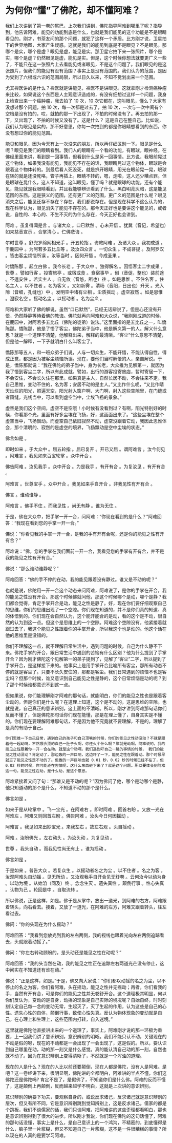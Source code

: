 # 为何你“懂”了佛陀，却不懂阿难？

我们上次讲到了第一卷的尾巴，上次我们讲到，佛陀指导阿难到哪里了呢？指导到，他告诉阿难，能见的功能到底是什么，也就是我们能见的这个功能是不是眼睛看见的。刚才，书茶友问的那个问题，就犯了这样一个矛盾。比方刚才说，卫星拍下的世界地图，大家产生疑惑。这就是我们的能见到底是不是眼见？不是眼见。那哪个是实，哪个是虚？眼见是虚，能见是实。那卫星它拍下来一张照片，哪个是实，哪个是虚？仍然眼见是虚，能见是实。但是，这个时候你想法就要更广义一些了，不能只在这一张照片上去看能见或者眼见，不是这个问题了。我们眼见的是这张照片，但我们的能见有没有范围？事实上是没有范围的。我们认为的范围，是因为受到了六根或六识的范围局限，所以日久以来，不知不觉划出来一个范围。

尤其禅医讲的是什么？禅医就是讲能见，禅医不是讲眼见。这就拿刚才检测癌肿瘤来比较，如果说这个东西是人主观意识造成的，有没有细想过这样一个问题，我身上检查出来一个癌肿瘤，我去拍了 10 次，10 次它都在，这叫眼见，懂么？大家有没想过那个问题，拍 10 次，每一次都是过去了，拍 10 次，一次与一次中间有个空档是没有拍的，哎，就拍的那一下出现了，不拍的时候没有了。再去拍的那一下，又出现了，不拍的时候又没有了。这是什么？ 这是自己在整自己。比如说，我们认为眼见是实的，那不好意思，你每一次拍到的都是你眼睛想看到的东西，你没有想过你的能见范围。

能见和眼见，因为今天有上一次没来的朋友，所以再仔细区别一下。眼见是什么呢？眼见是我们的眼睛看到。我们人的眼睛有一个看的功能，有眼球，眼神经。在佛经里面来讲，看到是一回事情，但看到什么是另一回事情。比方说，我眼前晃过这个物体，如果我没有能见，我能见不存在的话，我眼睛晃过这个物体，眼球是会跟着这个物体转的。到最后看人死没死，就是扒开眼睛，用光在眼前晃一晃，眼球在转的就是还没死咯，管子再插上。眼睛不转的，嗯，走啦，这人还少糟点罪。但是眼球在晃什么，这人不知道，这叫眼见，懂了吗？就是眼球的功能。还有个能见，能见就是我眼睛看到，并且我能够辨识看到了什么，黑白明亮灰暗，这是能见范围的东西。这是狭义的范围，还有更广义的范围，更广义的范围是什么呢？眼见消失之后，能见还存不存在？存在，我们都说存在。但是现在科学不这么认为的，现在科学认为，眼见消失了能见不存在的。那今天正好也是要讲这个能见的，或者说，自性的、本心的、不生不灭的为什么存在，今天正好也会讲到。

阿难 。虽复得闻是言 。与诸大众 。口已默然 。心未开悟 。犹冀（音记，希望也）如来慈音宣示 。合掌清心 。伫佛悲诲 。

尔时世尊 。舒兜罗绵网相光手 。开五轮指 。诲敕阿难 。及诸大众 。我初成道 。于鹿园中 。为阿若多五比丘等 。及汝四众言 。一切众生 。不成菩提 。及阿罗汉 。皆由客尘烦恼所误 。汝等当时 。因何开悟 。今成圣果 。

时憍陈那 。起立白佛 。我今长老 。于大众中 。独得解名 。因悟客尘二字成果 。世尊 。譬如行客 。投寄旅亭 。或宿或食 。食宿事毕 。俶（音促，整也）装前途 。不遑安住 。若实主人 。自无攸（音悠，所也）往 。如是思惟 。不住名客 。住名主人 。以不住者 。名为客义 。又如新霁 。清旸（音阳，日出也）升天 。光入隙（音细，孔缝也）中 。发明空中诸有尘相 。尘质摇动 。虚空寂然 。如是思惟 。澄寂名空 。摇动名尘 。以摇动者 。名为尘义 。

阿难和大家听了佛的解说，虽然“口已默然”，已经无话辩说了，但是心还没有开悟，仍然静静等待着佛的教诲。佛陀就再向阿难和大众说，“我刚刚成道的时候，在鹿园中，对阿若多五比丘（佛陀的徒弟）说法。”这里面指的是五比丘之一，叫憍陈那。憍陈那，他是了悟了客尘，佛陀弟子当中，他是解义第一的人。解义什么意思？就是一个道理不清楚，他解释出来，解释的最清晰。“客尘”什么意思不清楚，但是他一解释，一下子就明白什么叫客尘了。

憍陈那等五人，和一班众弟子们说，人与一切众生，不能开悟，不能认得自性，得成正觉，都是因为被客尘烦恼所误。现在，要他们当时解悟的人，亲自解说。于是，憍陈那就说：“我在佛陀的弟子当中，身为长老，大众推为见解第一，就因为我了悟到客尘二字，所以有此成就。譬如，出行的游客投寄旅店，暂时寄居一下，不会安住，不会长久住在那里。如果真是主人，自然长居不动，不会往来不定。我自己思惟，变动不住的，名为客；安居不动的是主人。”又比作什么呢，“又比作晴天灿烂的阳光，照遍天空，阳光射入窗户啊、大门啊，射入这些空隙里，在门缝或者窗缝，光线当中，可以看到虚空当中，尘埃飞扬的景象。”

虚空是我们这个空间，虚空不是空哦！小时候有没看到过？有啊，阳光特别好的时候，你看那个光，里面有好多尘埃在飞扬，好，这画面出来了。“这些尘埃在整个虚空当中，飞扬飘动。而虚空自己依旧寂然不动，虚空没跟着它动，我因此思惟体会，那个清明的、寂然的是虚空的境界，飞扬飘动是空中尘埃的状态。”

佛言如是 。

即时如来 。于大众中 。屈五轮指 。屈已复开 。开已又屈 。谓阿难言 。汝今何见 。阿难言 。我见如来百宝轮掌 。众中开合 。

佛告阿难 。汝见我手 。众中开合 。为是我手 。有开有合 。为复汝见 。有开有合 。

阿难言 。世尊宝手 。众中开合 。我见如来手自开合 。非我见性有开有合 。

佛言 。谁动谁静 。

阿难言 。佛手不住 。而我见性 。尚无有静 。谁为无住 。

于是，佛在大众中，把手掌一开一合，问阿难：“你现在看到的是什么？”阿难回答：“我现在看到您的手掌一开一合。”

佛说：“你看见我的手掌一开一合，是我的手有开有合呢，还是你的能见之性有开有合？”

阿难说：“佛，您的手掌在我们面前一开一合，我看见您的手掌有开有合，并不是我的能见之性有开有合。”

佛说：“那么谁动谁静呢？”

阿难回答：“佛的手不停的在动，我的能见跟着没有静过。谁又是不动的呢？”

也就是说，佛陀用一开一合这个动态来问阿难，阿难说了，是你的手掌在开合，我的能见之性没有开合。那这个时候佛就问他，那这个时候哪个是动，哪个是静？我们都会觉得，肯定手掌开合是动，能见之性是静了。好，现在你们要仔细观察自己的思维，你们的思维出现了一个空隙。你们现在知道的，并不是你们真的知道、真的体悟到的。你们现在会自然认为，这个能开能合的是动，看的这个是不动，很自然的认为到这一点。但这个是思维上的一个空隙。阿难这个空隙没有，他紧接着就跟过去了，我这个能见之性跟着你的手掌开合，所以我这个也是动的。他这个话在他的思维里是没错的。

你们不理解这一点，就不理解日常生活中，遇到问题的时候，自己为什么静不下来。佛陀手掌的开合，跟日常生活中遇到的苦恼有什么区别？他为什么提到了手掌开合？因为刚才佛陀这个见解第一的弟子提到了，见解了“客尘”二字，所以提到了手掌开合，是这样接下来的。他事实上是用手掌开合比喻所有客尘，那所有动态不停的就是客尘了。只要不长久安住的，那都是客尘。我们日常遇到的烦恼不也是客尘吗？但那个时候，谁又意识到自己能见之性是静的，这个日常烦恼是动的呢？到了那个时候谁都意识不到这一点。

但如果说，你们能理解刚才阿难的那句话，就能明白，你们的能见之性也是跟着客尘动的。但是你们是什么呢？在道理上知道，这个是不动的，这是思维的空隙。也就是说，自己真正的意识辨别，这上面的不清晰。所以，刚才讲到阿难那句话你们反而不懂了，但是佛陀那句话你们现在能懂，那是在理上懂了，自身其实是不懂的。你们现在要理解阿难那句话，不是因为他不究竟就不要理解，不是的，理解了是真的有助于自己。

    你们思维一下自己日常，遇到自己的孩子和自己顶嘴的时候，你们的能见之性动没动？不就是跟着他一起动吗，不然哪会顶的自己一肚子火啊，你还火个什么啊？那就是动啊。阿难说的，我的能见之性跟着你一开一合在动，就是这个动啊。我们遇到吓自己一跳的事情的时候， 我们的能见之性动没动？肯定动了，那边轰的一声巨响，这边吓了一下，能见之性在跟着动。那个时候早就忘了能见之性是不动的了。但轰的一声巨响也就 0.01 秒，0.02 秒的时候已经不在了，但 0.02 秒的时候，你可能还在害怕呢，这什么东西砸下来了？就是这个问题。所以要体会到阿难这一句，能见之性在动，是什么动，是这个意思。

阿难紧接着又问了句：“那谁又是不动的呢？”因为佛问了他，哪个是动哪个是静，他只知道动的那个是什么，不知道不动的那个是什么。

佛言如是 。

如来于是从轮掌中 。飞一宝光 。在阿难右 。即时阿难 。回首右盼 。又放一光在阿难左 。阿难又则回首左盼 。佛告阿难 。汝头今日何因摇动 。

阿难言 。我见如来出妙宝光 。来我左右 。故左右观 。头自摇动 。

阿难 。汝盼佛光 。左右动头 。为汝头动 。为复见动 。

世尊 。我头自动 。而我见性尚无有止 。谁为摇动 。

佛言如是 。

于是如来 。普告大众 。若复众生 。以摇动者名之为尘 。以不住者 。名之为客 。汝观阿难头自动摇 。见无所动 。又汝观我手自开合见无舒卷 。云何汝今以动为身 。以动为境 。从始洎（同及）终 。念念生灭 。遗失真性 。颠倒行事 。性心失真 。认物为己 。轮回是中 。自取流转 。

所以佛说，正是这样，如是。佛于是从掌中，放出一道光，到阿难的右方，阿难跟着转头，向右看去。接着，又放了一道光，在阿难的左方，阿难又跟着转头，往左看过去。

佛问：“你的头现在为什么摇动？”

阿难回答：“我看到您放光到我的左右两侧，我的视线也跟着光向左右两侧追踪看去，头就跟着动摇了。”

佛问：“你左右转动顾盼的，是头动还是能见之性在动呢？”

阿难回答：“我的头当然在动，我的能见之性正在追踪左右两道光芒没有停止，这中间实在不知道还有谁在动。”

佛说：“正是这样，如是。”于是，佛又向大家说：“你们都以动摇的名之为尘，以不停止的名之为客，你们看阿难，头在摇动，能见之性并无摇动；再者，你们看我的手，当然有开有合，可是你们的能见之性并无卷舒开合。这个道理极其明显，何以你们反认为，变动的是自身，动摇的现象是自己实际的境况呢？自始自终，时时刻刻认定自己每一念的变动无常，生起灭了，灭了生起的作用，认为这些是自己的心性。遗失心性的自体，颠倒行事，致使心性失真。反认为物体现象的变动就是自己，在心理上和生理上，这些范围内打转，自入迷境。”

这里就是佛陀他直接讲出来的一个道理了，事实上，阿难刚才说的那一环极为重要，上一回我们讲了意识辨别，意识辨别的明晰。我们不能只认不动，关键现在的不动是假的呀，现在的不动都是一会出现了一会出现了，这是假的。所以，要认识到自己哪里在动，动的那一刻又是什么感觉。真的能认清自己动的那一刻，自然也就不动了。因为在意识辨别上变得清晰了，不然就是一个浑浊的道理。

现在的人是什么？现在的人比以前还要颠倒，现在人都是佛陀，没有人是阿难。是吧？这一卷经讲下来，很明显啊，佛陀讲的全都明白，阿难讲的半点不懂，你们这佛陀还是佛陀吗? 肯定不是了，是假佛了，不知道你们是什么佛。阿难的反而不懂了，这是颠倒上再颠倒，反而越来越学不明白，这就是上次讲的意识辨别。

意识辨别的确要下功夫，要观察自身的，或说反求诸己，反求诸己就是意识辨别的层次，但又有所不同，它是意识辨别跳到觉知辨别上，这是反求诸己。儒家的都是个跳板，我们不谈儒家的话，我们只谈阿难，把阿难讲的这些歪理都看明白，那也是意识辨别得到了很大的进步。所以刚才我说，你们现在佛陀的这句话懂了，阿难的那句话没懂，事实上是什么，是自己意识上的一个鸿沟，不精密的，到底懂得是什么，脑子里一片浆糊，但又不知道自己一片浆糊，这不是一件很糟糕的事情？所以现在的人真的是要学习阿难。

